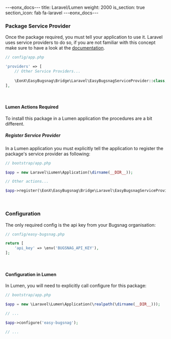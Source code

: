 ---eonx_docs---
title: Laravel/Lumen
weight: 2000
is_section: true
section_icon: fab fa-laravel
---eonx_docs---

### Package Service Provider

Once the package required, you must tell your application to use it. Laravel uses service providers to do so, if you are
not familiar with this concept make sure to have a look at the [documentation][1].

```php
// config/app.php

'providers' => [
    // Other Service Providers...
    
    \EonX\EasyBugsnag\Bridge\Laravel\EasyBugsnagServiceProvider::class,
],
```

<br>

#### Lumen Actions Required

To install this package in a Lumen application the procedures are a bit different.

##### Register Service Provider

In a Lumen application you must explicitly tell the application to register the package's service provider as following:

```php
// bootstrap/app.php

$app = new Laravel\Lumen\Application(\dirname(__DIR__));

// Other actions...

$app->register(\EonX\EasyBugsnag\Bridge\Laravel\EasyBugsnagServiceProvider::class);
```

<br>

### Configuration

The only required config is the api key from your Bugsnag organisation:

```php
// config/easy-bugsnag.php

return [
    'api_key' => \env('BUGSNAG_API_KEY'),
]; 
```

<br>

#### Configuration in Lumen

In Lumen, you will need to explicitly call configure for this package:

```php
// bootstrap/app.php

$app = new \Laravel\Lumen\Application(\realpath(\dirname(__DIR__)));

// ...

$app->configure('easy-bugsnag');

// ...
```

[1]: https://laravel.com/docs/5.8/providers
